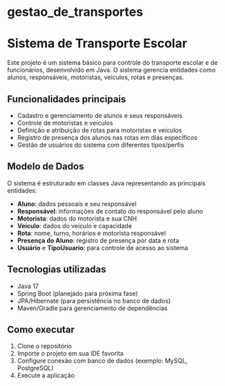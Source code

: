 # gestao_de_transportes

# Sistema de Transporte Escolar

Este projeto é um sistema básico para controle do transporte escolar e de funcionários, desenvolvido em Java. O sistema gerencia entidades como alunos, responsáveis, motoristas, veículos, rotas e presenças.

## Funcionalidades principais

- Cadastro e gerenciamento de alunos e seus responsáveis
- Controle de motoristas e veículos
- Definição e atribuição de rotas para motoristas e veículos
- Registro de presença dos alunos nas rotas em dias específicos
- Gestão de usuários do sistema com diferentes tipos/perfis

## Modelo de Dados

O sistema é estruturado em classes Java representando as principais entidades:

- **Aluno**: dados pessoais e seu responsável
- **Responsável**: informações de contato do responsável pelo aluno
- **Motorista**: dados do motorista e sua CNH
- **Veículo**: dados do veículo e capacidade
- **Rota**: nome, turno, horários e motorista responsável
- **Presença do Aluno**: registro de presença por data e rota
- **Usuário** e **TipoUsuario**: para controle de acesso ao sistema


## Tecnologias utilizadas

- Java 17
- Spring Boot (planejado para próxima fase)
- JPA/Hibernate (para persistência no banco de dados)
- Maven/Gradle para gerenciamento de dependências

## Como executar

1. Clone o repositório
2. Importe o projeto em sua IDE favorita
3. Configure conexão com banco de dados (exemplo: MySQL, PostgreSQL)
4. Execute a aplicação


